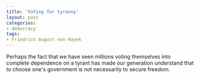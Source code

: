 ```yaml
---
title: 'Voting for tyranny'
layout: post
categories:
- democracy
tags:
- Friedrich August von Hayek
---
```


Perhaps the fact that we have seen millions voting themselves into complete dependence on a tyrant has made our generation understand that to choose one's government is not necessarily to secure freedom.